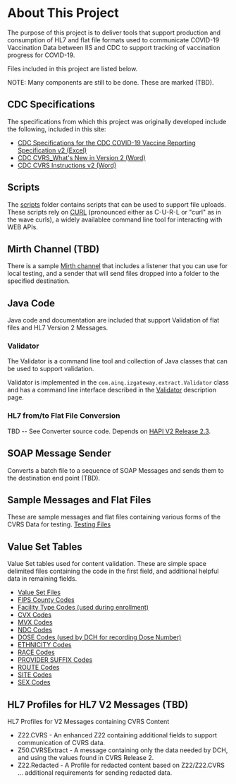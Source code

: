 # About This Project
The purpose of this project is to deliver tools that support production and consumption
of HL7 and flat file formats used to communicate COVID-19 Vaccination Data between IIS
and CDC to support tracking of vaccination progress for COVID-19.

Files included in this project are listed below.

NOTE: Many components are still to be done.  These are marked (TBD).
## CDC Specifications
The specifications from which this project was originally developed include the following,
included in this site:

* [CDC Specifications for the CDC COVID-19 Vaccine Reporting Specification v2 (Excel)](https://github.com/AudaciousInquiry/CDC_IIS_Open_Tools/blob/master/doc/CDC_COVID-19_Vaccination_Reporting_Specification_v2_CLEARED_20201029.xlsx)
* [CDC CVRS_What's New in Version 2 (Word)](https://github.com/AudaciousInquiry/CDC_IIS_Open_Tools/blob/master/doc/CDC_CVRS_What's_New_in_Version_2_CLEARED_20201028.docx)
* [CDC CVRS Instructions v2 (Word)](https://github.com/AudaciousInquiry/CDC_IIS_Open_Tools/blob/master/doc/CDC_CVRS_Instructions_v2_CLEARED_20201028.docx)

## Scripts
The [scripts](scripts/README.md) folder contains scripts that can be used to support file uploads.
These scripts rely on [CURL](https://curl.haxx.se/) (pronounced either as C-U-R-L or
"curl" as in the wave curls), a widely availablee command line tool for interacting
with WEB APIs.

## Mirth Channel (TBD)
There is a sample [Mirth channel](https://github.com/AudaciousInquiry/CDC_IIS_Open_Tools/blob/master/mirth/README.md) that includes a listener that you can use for local
testing, and a sender that will send files dropped into a folder to the specified destination.

## Java Code
Java code and documentation are included that support Validation of flat files and HL7 Version 2 Messages.

### Validator

The Validator is a command line tool and collection of Java classes that can be used
to support validation.

Validator is implemented in the `com.ainq.izgateway.extract.Validator` class and has
a command line interface described in the [Validator](Validator.html) description page.

### HL7 from/to Flat File Conversion
TBD -- See Converter source code.  Depends on [HAPI V2 Release 2.3](https://hapifhir.github.io/hapi-hl7v2/).

## SOAP Message Sender
Converts a batch file to a sequence of SOAP Messages and sends them to the destination
end point (TBD).

## Sample Messages and Flat Files
These are sample messages and flat files containing various forms of the CVRS Data for
testing.
[Testing Files](https://github.com/AudaciousInquiry/CDC_IIS_Open_Tools/blob/master/src/test/resources)

## Value Set Tables
Value Set tables used for content validation. These are simple space delimited files
containing the code in the first field, and additional helpful data in remaining fields.

  * [Value Set Files](https://github.com/AudaciousInquiry/CDC_IIS_Open_Tools/blob/master/src/main/resources)
  * [FIPS County Codes](https://github.com/AudaciousInquiry/CDC_IIS_Open_Tools/blob/master/src/main/resources/COUNTY.txt)
  * [Facility Type Codes (used during enrollment)](https://github.com/AudaciousInquiry/CDC_IIS_Open_Tools/blob/master/src/main/resources/DCHTYPE2.txt)
  * [CVX Codes](https://github.com/AudaciousInquiry/CDC_IIS_Open_Tools/blob/master/src/main/resources/CVX.txt)
  * [MVX Codes](https://github.com/AudaciousInquiry/CDC_IIS_Open_Tools/blob/master/src/main/resources/MVX.txt)
  * [NDC Codes](https://github.com/AudaciousInquiry/CDC_IIS_Open_Tools/blob/master/src/main/resources/NDC.txt)
  * [DOSE Codes (used by DCH for recording Dose Number)](https://github.com/AudaciousInquiry/CDC_IIS_Open_Tools/blob/master/src/main/resources/DOSE.txt)
  * [ETHNICITY Codes](https://github.com/AudaciousInquiry/CDC_IIS_Open_Tools/blob/master/src/main/resources/ETHNICITY.txt)
  * [RACE Codes](https://github.com/AudaciousInquiry/CDC_IIS_Open_Tools/blob/master/src/main/resources/RACE.txt)
  * [PROVIDER SUFFIX Codes](https://github.com/AudaciousInquiry/CDC_IIS_Open_Tools/blob/master/src/main/resources/PROVIDER_SUFFIX.txt)
  * [ROUTE Codes](https://github.com/AudaciousInquiry/CDC_IIS_Open_Tools/blob/master/src/main/resources/ROUTE.txt)
  * [SITE Codes](https://github.com/AudaciousInquiry/CDC_IIS_Open_Tools/blob/master/src/main/resources/SITE.txt)
  * [SEX Codes](https://github.com/AudaciousInquiry/CDC_IIS_Open_Tools/blob/master/src/main/resources/SEX.txt)

## HL7 Profiles for HL7 V2 Messages (TBD)
HL7 Profiles for V2 Messages containing CVRS Content
* Z22.CVRS - An enhanced Z22 containing additional fields to support communication of
CVRS data.
* Z50.CVRSExtract - A message containing only the data needed by DCH, and using the values
found in CVRS Release 2.
* Z22.Redacted - A Profile for redacted content based on Z22/Z22.CVRS ... additional requirements
for sending redacted data.
